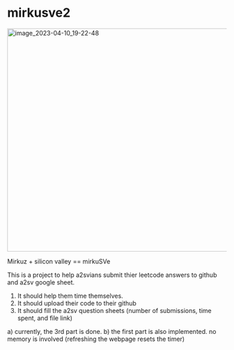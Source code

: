 # mirkusve2

<img width="512" alt="image_2023-04-10_19-22-48" src="https://user-images.githubusercontent.com/109980176/231097678-99408c11-3fbb-4124-8313-6db68fcacc9b.png">

Mirkuz + silicon valley == mirkuSVe

This is a project to help a2svians submit thier leetcode answers to github and a2sv google sheet.
1. It should help them time themselves.
2. It should upload their code to their github
3. It should fill the a2sv question sheets (number of submissions, time spent, and file link)

a) currently, the 3rd part is done.
b) the first part is also implemented. no memory is involved (refreshing the webpage resets the timer)
